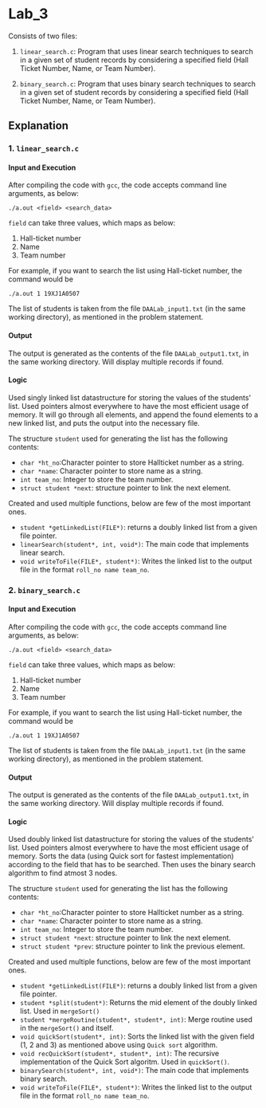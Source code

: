 # Lab_3

Consists of two files:
1. `linear_search.c`: Program that uses linear search techniques to search in a given set of
student records by considering a specified field (Hall Ticket Number, Name, or Team Number).

2. `binary_search.c`: Program that uses binary search techniques to search in a given set of
student records by considering a specified field (Hall Ticket Number, Name, or Team Number).

## Explanation

### 1. `linear_search.c`
#### Input and Execution
After compiling the code with `gcc`, the code accepts command line arguments, as below:

`./a.out <field> <search_data>`

`field` can take three values, which maps as below:
1. Hall-ticket number
2. Name
3. Team number

For example, if you want to search the list using Hall-ticket number, the command would be

`./a.out 1 19XJ1A0507`

The list of students is taken from the file `DAALab_input1.txt` (in the same working directory), as mentioned in the problem statement.

#### Output
The output is generated as the contents of the file `DAALab_output1.txt`, in the same working directory. Will display multiple records if found.

#### Logic
Used singly linked list datastructure for storing the values of the students' list. Used pointers almost everywhere to have the most efficient usage of memory. It will go through all elements, and append the found elements to a new
linked list, and puts the output into the necessary file.

The structure `student` used for generating the list has the following contents:
- `char *ht_no`:Character pointer to store Hallticket number as a string.
- `char *name`: Character pointer to store name as a string.
- `int team_no`: Integer to store the team number.
- `struct student *next`: structure pointer to link the next element.


Created and used multiple functions, below are few of the most important ones. 
- `student *getLinkedList(FILE*)`: returns a doubly	 linked list from a given file pointer.
- `linearSearch(student*, int, void*)`: The main code that implements linear search.
- `void writeToFile(FILE*, student*)`: Writes the linked list to the output file in the format `roll_no name team_no`.


### 2. `binary_search.c`
#### Input and Execution
After compiling the code with `gcc`, the code accepts command line arguments, as below:

`./a.out <field> <search_data>`

`field` can take three values, which maps as below:
1. Hall-ticket number
2. Name
3. Team number

For example, if you want to search the list using Hall-ticket number, the command would be

`./a.out 1 19XJ1A0507`

The list of students is taken from the file `DAALab_input1.txt` (in the same working directory), as mentioned in the problem statement.

#### Output
The output is generated as the contents of the file `DAALab_output1.txt`, in the same working directory. Will display multiple records if found.

#### Logic
Used doubly linked list datastructure for storing the values of the students' list. Used pointers almost everywhere to have the most efficient usage of memory. Sorts the data (using Quick sort for fastest implementation) according to the field that has to be searched. Then uses the binary search algorithm to find atmost 3 nodes.

The structure `student` used for generating the list has the following contents:
- `char *ht_no`:Character pointer to store Hallticket number as a string.
- `char *name`: Character pointer to store name as a string.
- `int team_no`: Integer to store the team number.
- `struct student *next`: structure pointer to link the next element.
- `struct student *prev`: structure pointer to link the previous element.


Created and used multiple functions, below are few of the most important ones. 
- `student *getLinkedList(FILE*)`: returns a doubly	 linked list from a given file pointer.
- `student *split(student*)`: Returns the mid element of the doubly linked list. Used in `mergeSort()`
- `student *mergeRoutine(student*, student*, int)`: Merge routine used in the `mergeSort()` and itself.
- `void quickSort(student*, int)`: Sorts the linked list with the given field (1, 2 and 3) as mentioned above using `Quick sort` algorithm.
- `void recQuickSort(student*, student*, int)`: The recursive implementation of the Quick Sort algoritm. Used in `quickSort()`.
- `binarySearch(student*, int, void*)`: The main code that implements binary search.
- `void writeToFile(FILE*, student*)`: Writes the linked list to the output file in the format `roll_no name team_no`.
